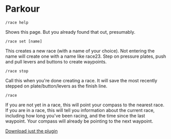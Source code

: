 # Parkour

```
/race help
```

Shows this page. But you already found that out, presumably.

```
/race set [name]
```

This creates a new race (with a name of your choice). Not entering the name will create
one with a name like race23. Step on pressure plates, push and pull levers and buttons
to create waypoints.

```
/race stop
```

Call this when you're done creating a race. It will save the most recently stepped on plate/button/levers
as the finish line.

```
/race
```

If you are not yet in a race, this will point your compass to the nearest race.  
If you are in a race, this will tell you information about the current race, including 
how long you've been racing, and the time since the last waypoint. Your compass will 
already be pointing to the next waypoint.

[Download just the plugin](out/artifacts/Parkour_jar/Parkour.jar)
